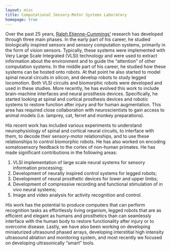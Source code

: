 ```yaml
---
layout: misc
title: Computational Sensory-Motor Systems Laboratory
homepage: true
---
```


Over the past 25 years, [Ralph Etienne-Cummings’](/team/rec) research has developed through three main phases.  In the early part of his career, he studied biologically inspired sensors and sensory computation systems, primarily in the form of vision sensors.  Typically, these systems were implemented with Very Large Scale Integrated (VLSI) technology and were used to extract information about the environment and to guide the “attention” of other computation systems.   In the middle part of his career, he studied how these systems can be hosted onto robots.  At that point he also started to model spinal neural circuits in silicon, and develop robots to study legged locomotion.  Both VLSI circuits and biomorphic robots were developed and used in these studies.  More recently, he has evolved this work to include brain-machine interfaces and neural prosthesis devices.  Specifically, he started looking at spinal and cortical prosthesis devices and robotic systems to restore function after injury and for human augmentation.  This area has required close collaboration with neuroscientists to gain access to animal models (i.e. lamprey, cat, ferret and monkey preparations).

His recent work has included various experiments to understand neurophysiology of spinal and cortical neural circuits, to interface with them, to decode their sensory-motor relationships, and to use these relationships to control biomorphic robots.  He has also worked on encoding somatosensory feedback to the cortex of non-human primates.  He has made significant contributions in the following areas:

1.  VLSI implementation of large scale neural systems for sensory information processing;
2.  Development of neurally inspired control systems for legged robots;
3.  Development of neural prosthetic devices for lower and upper limbs;
4.  Development of compressive recording and functional stimulation of in vivo neural systems;
5.  Image and video analysis for activity recognition and control.  


His work has the potential to produce computers that can perform recognition tasks as effortlessly living organism, legged robots that are as efficient and elegant as humans and prosthetics than can seamlessly interface with the human body to restore functionality after injury or to overcome disease. Lastly, we have also been working on developing miniaturized ultrasound phased arrays, developing interstitial high intensity ultrasound ablation and monitoring system, and most recently we focused on developing ultrasonically “smart” tools.    
